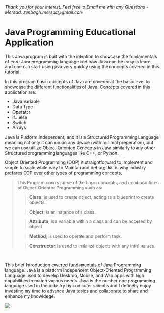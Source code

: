 _Thank you for your interest. Feel free to Email me with any Questions - Mersad. zanbagh.mersad@gmail.com_

# Java Programming Educational Application
<p>This Java program is built with the intention to showcase the fundamentals of core Java programming language and how Java can be easy to learn, and one can start using java very quickly using the concepts covered in this tutorial. <p>

<p>In this program basic concepts of Java are covered at the basic level to showcase the different functionalities of Java. Concepts covered in this application are:

+ Java Variable
+ Data Type
+ Operator
+ if...else
+ Switch
+ Arrays

Java is Platform Independent, and it is a Structured Programming Language meaning not only it can run on any device (with minimal preperation), but we can use utilize Object-Oriented Concepts in Java similarly to any other Structured programming languages like C++, or Python. 
<p>Object Oriented Programming (OOP) is straightforward to Implement and simple to scale while easy to Maintan and debug; that is why industry prefares OOP over other types of programming concepts. <p>

>This Program covers some of the basic concepts, and good practices of Object-Oriented Programming such as:
>>**Class**; is used to create object, acting as a blueprint to create objects.
>
>>**Object**; is an instance of a class.
>
>>**Attribute**; is a variable within a class and can be accesed by object.
>
>>**Method**; is used to operate and perform task.
>
>>**Constructor**; is used to initialize objects with any intial values.
<br>
<p> This brief Introduction covered fundamentals of Java Programming language. Java is a platform independent Object-Oriented Programming Language used to develop Desktop, Mobile, and Web apps with high capabilities to match various needs. Java is the number one programming language used in the industry by computer scientis and I definetly enjoy investing my time to advance Java topics and collaborate to share and enhance my knowldege.  

<p><image src ="ScreenShots\A.png">

